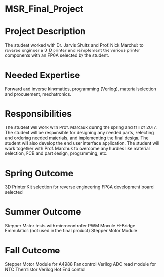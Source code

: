 ﻿# MSR_Final_Project
# Project Description
The student worked with Dr. Jarvis Shultz and Prof. Nick Marchuk to reverse engineer a 3-D printer and reimplement the various printer components with an FPGA selected by the student.
 
# Needed Expertise
Forward and inverse kinematics, programming (Verilog), material selection and procurement, mechatronics.
 
# Responsibilities
The student will work with Prof. Marchuk during the spring and fall of 2017. The student will be responsible for designing any needed parts, selecting and ordering needed materials, and implementing the final design. The student will also develop the end user interface application. The student will work together with Prof. Marchuk to overcome any hurdles like material selection, PCB and part design, programming, etc.
 
# Spring Outcome
3D Printer Kit selection for reverse engineering
FPGA development board selected

# Summer Outcome
Stepper Motor tests with microcontroller
PWM Module
H-Bridge Emmulation (not used in the final product)
Stepper Motor Module

# Fall Outcome
Stepper Motor Module for A4988
Fan control
Verilog ADC read module for NTC Thermistor
Verilog Hot End control